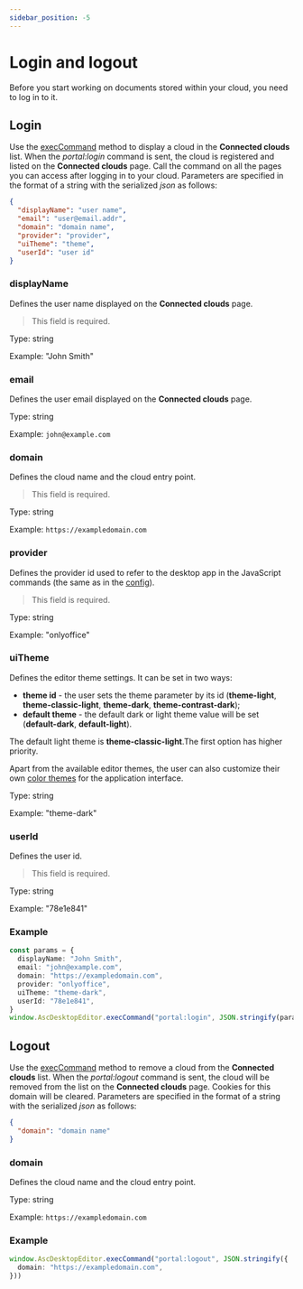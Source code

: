 ```yaml
---
sidebar_position: -5
---
```


# Login and logout

Before you start working on documents stored within your cloud, you need to log in to it.

## Login

Use the [execCommand](./execcommand.md) method to display a cloud in the **Connected clouds** list. When the *portal:login* command is sent, the cloud is registered and listed on the **Connected clouds** page. Call the command on all the pages you can access after logging in to your cloud. Parameters are specified in the format of a string with the serialized *json* as follows:

``` json
{
  "displayName": "user name", 
  "email": "user@email.addr",
  "domain": "domain name",
  "provider": "provider",
  "uiTheme": "theme",
  "userId": "user id"
}
```

### displayName

Defines the user name displayed on the **Connected clouds** page.

> This field is required.

Type: string

Example: "John Smith"

### email

Defines the user email displayed on the **Connected clouds** page.

Type: string

Example: `john@example.com`

### domain

Defines the cloud name and the cloud entry point.

> This field is required.

Type: string

Example: `https://exampledomain.com`

### provider

Defines the provider id used to refer to the desktop app in the JavaScript commands (the same as in the [config](./adding-a-dms-provider.md)).

> This field is required.

Type: string

Example: "onlyoffice"

### uiTheme

Defines the editor theme settings. It can be set in two ways:

- **theme id** - the user sets the theme parameter by its id (**theme-light**, **theme-classic-light**, **theme-dark**, **theme-contrast-dark**);
- **default theme** - the default dark or light theme value will be set (**default-dark**, **default-light**).

The default light theme is **theme-classic-light**.The first option has higher priority.

Apart from the available editor themes, the user can also customize their own [color themes](https://helpcenter.onlyoffice.com/installation/docs-developer-change-theme.aspx) for the application interface.

Type: string

Example: "theme-dark"

### userId

Defines the user id.

> This field is required.

Type: string

Example: "78e1e841"

### Example

``` ts
const params = {
  displayName: "John Smith",
  email: "john@example.com",
  domain: "https://exampledomain.com",
  provider: "onlyoffice",
  uiTheme: "theme-dark",
  userId: "78e1e841",
}
window.AscDesktopEditor.execCommand("portal:login", JSON.stringify(params))
```

## Logout

Use the [execCommand](./execcommand.md) method to remove a cloud from the **Connected clouds** list. When the *portal:logout* command is sent, the cloud will be removed from the list on the **Connected clouds** page. Cookies for this domain will be cleared. Parameters are specified in the format of a string with the serialized *json* as follows:

``` json
{
  "domain": "domain name"
}
```

### domain

Defines the cloud name and the cloud entry point.

Type: string

Example: `https://exampledomain.com`

### Example

``` ts
window.AscDesktopEditor.execCommand("portal:logout", JSON.stringify({
  domain: "https://exampledomain.com",
}))
```
